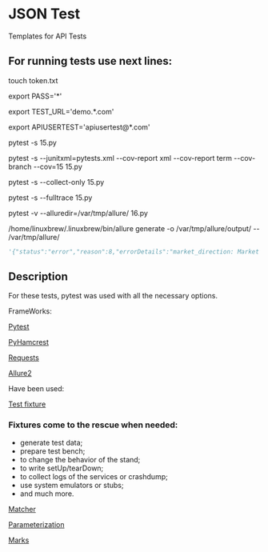 # JSON Test
Templates for API Tests

## For running tests use next lines:

touch token.txt

export PASS='*'

export TEST_URL='demo.*.com'

export APIUSERTEST='apiusertest@*.com'

pytest -s 15.py

pytest -s --junitxml=pytests.xml --cov-report xml --cov-report term --cov-branch --cov=15 15.py

pytest -s --collect-only 15.py

pytest -s --fulltrace 15.py

pytest -v --alluredir=/var/tmp/allure/ 16.py

/home/linuxbrew/.linuxbrew/bin/allure generate -o /var/tmp/allure/output/ -- /var/tmp/allure/


```python
'{"status":"error","reason":8,"errorDetails":"market_direction: Market Direction is required / currency: Currency is required / amount: Amount is required / counter_currency: Counter Currency is required / value_date: Value Date is required"}'
```

## Description

For these tests, pytest was used with all the necessary options.

FrameWorks: 

[Pytest](http://pytest.org/latest/apiref.html)

[PyHamcrest](https://github.com/hamcrest/PyHamcrest) 

[Requests](http://docs.python-requests.org/en/master/user/quickstart/#json-response-content)

[Allure2](https://github.com/allure-framework/allure2)

Have been used:

[Test fixture](http://en.wikipedia.org/wiki/Test_fixture#Software)
 
### Fixtures come to the rescue when needed:
 
 * generate test data;
 * prepare test bench;
 * to change the behavior of the stand;
 * to write setUp/tearDown;
 * to collect logs of the services or crashdump;
 * use system emulators or stubs;
 * and much more.
 
[Matcher](http://docs.oracle.com/javase/7/docs/api/java/util/regex/Matcher.html)
 
[Parameterization](https://blogs.msdn.microsoft.com/jledgard/2003/11/03/software-testing-6-good-tests-for-bad-parameters/)

[Marks](https://docs.pytest.org/en/latest/reference.html#marks)
